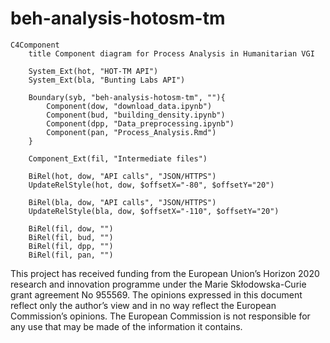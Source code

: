 # beh-analysis-hotosm-tm
```mermaid
C4Component
    title Component diagram for Process Analysis in Humanitarian VGI

    System_Ext(hot, "HOT-TM API")
    System_Ext(bla, "Bunting Labs API")

    Boundary(syb, "beh-analysis-hotosm-tm", ""){
        Component(dow, "download_data.ipynb")
        Component(bud, "building_density.ipynb")
        Component(dpp, "Data_preprocessing.ipynb")
        Component(pan, "Process_Analysis.Rmd")
    }

    Component_Ext(fil, "Intermediate files")
 
    BiRel(hot, dow, "API calls", "JSON/HTTPS")
    UpdateRelStyle(hot, dow, $offsetX="-80", $offsetY="20")

    BiRel(bla, dow, "API calls", "JSON/HTTPS")
    UpdateRelStyle(bla, dow, $offsetX="-110", $offsetY="20")

    BiRel(fil, dow, "")
    BiRel(fil, bud, "")
    BiRel(fil, dpp, "")
    BiRel(fil, pan, "")
```


This project has received funding from the European Union’s Horizon 2020 research and innovation programme under the Marie Skłodowska-Curie grant agreement No 955569.
The opinions expressed in this document reflect only the author’s view and in no way reflect the European Commission’s opinions. The European Commission is not responsible for any use that may be made of the information it contains.
